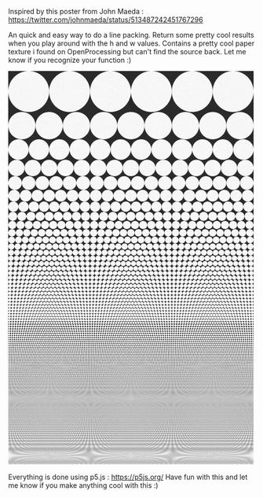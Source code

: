 
Inspired by this poster from John Maeda :
https://twitter.com/johnmaeda/status/513487242451767296

An quick and easy way to do a line packing. Return some pretty cool results when you play around with the h and w values. Contains a pretty cool paper texture i found on OpenProcessing but can't find the source back. Let me know if you recognize your function :)


![](data/poster.png)

Everything is done using p5.js : https://p5js.org/
Have fun with this and let me know if you make anything cool with this :)
